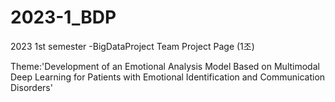 # 2023-1_BDP
2023 1st semester -BigDataProject Team Project Page (1조)

Theme:'Development of an Emotional Analysis Model Based on Multimodal Deep Learning for Patients with Emotional Identification and Communication Disorders'
